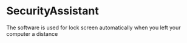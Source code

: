 # SecurityAssistant
The software is used for lock screen automatically when you left your computer a distance
